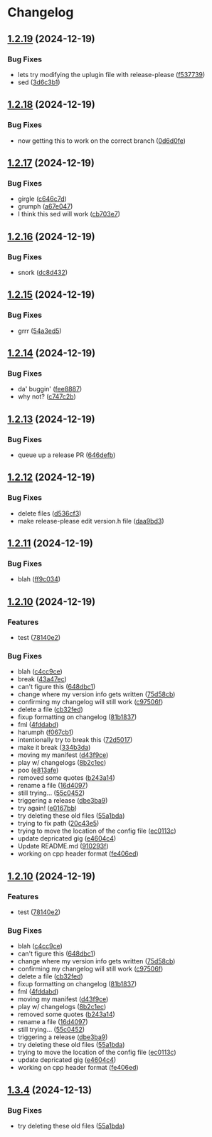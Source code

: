 # Changelog

## [1.2.19](https://github.com/ScottKirvan/ReleasePleaseTest/compare/v1.2.18...v1.2.19) (2024-12-19)


### Bug Fixes

* lets try modifying the uplugin file with release-please ([f537739](https://github.com/ScottKirvan/ReleasePleaseTest/commit/f537739d7e1b1afc16e5b6132310d71054ab7a7c))
* sed ([3d6c3b1](https://github.com/ScottKirvan/ReleasePleaseTest/commit/3d6c3b19c4363a84b6f08606f90d5540c76203cc))

## [1.2.18](https://github.com/ScottKirvan/ReleasePleaseTest/compare/v1.2.17...v1.2.18) (2024-12-19)


### Bug Fixes

* now getting this to work on the correct branch ([0d6d0fe](https://github.com/ScottKirvan/ReleasePleaseTest/commit/0d6d0fec6e38a89f6c2d1b13e018ca699426a786))

## [1.2.17](https://github.com/ScottKirvan/ReleasePleaseTest/compare/v1.2.16...v1.2.17) (2024-12-19)


### Bug Fixes

* girgle ([c646c7d](https://github.com/ScottKirvan/ReleasePleaseTest/commit/c646c7d4f47257df3103b7f7b2ca32858282b6a0))
* grumph ([a67e047](https://github.com/ScottKirvan/ReleasePleaseTest/commit/a67e04718bbc192916565cb3612dc0abadc64862))
* I think this sed will work ([cb703e7](https://github.com/ScottKirvan/ReleasePleaseTest/commit/cb703e70d69f7dda14d4338747e9e9849c50c9e4))

## [1.2.16](https://github.com/ScottKirvan/ReleasePleaseTest/compare/v1.2.15...v1.2.16) (2024-12-19)


### Bug Fixes

* snork ([dc8d432](https://github.com/ScottKirvan/ReleasePleaseTest/commit/dc8d4326478b8067938fea15421d3253f5bfc3e1))

## [1.2.15](https://github.com/ScottKirvan/ReleasePleaseTest/compare/v1.2.14...v1.2.15) (2024-12-19)


### Bug Fixes

* grrr ([54a3ed5](https://github.com/ScottKirvan/ReleasePleaseTest/commit/54a3ed5fb3f90308864dbbcd875c6407ab5a48ef))

## [1.2.14](https://github.com/ScottKirvan/ReleasePleaseTest/compare/v1.2.13...v1.2.14) (2024-12-19)


### Bug Fixes

* da' buggin' ([fee8887](https://github.com/ScottKirvan/ReleasePleaseTest/commit/fee88872aebe0d33908705cd0ba7c747b3e20ef5))
* why not? ([c747c2b](https://github.com/ScottKirvan/ReleasePleaseTest/commit/c747c2be38c2585913c9e671b7c92beb04750a73))

## [1.2.13](https://github.com/ScottKirvan/ReleasePleaseTest/compare/v1.2.12...v1.2.13) (2024-12-19)


### Bug Fixes

* queue up a release PR ([646defb](https://github.com/ScottKirvan/ReleasePleaseTest/commit/646defb52129d108f0beec86c996823ec259455c))

## [1.2.12](https://github.com/ScottKirvan/ReleasePleaseTest/compare/v1.2.11...v1.2.12) (2024-12-19)


### Bug Fixes

* delete files ([d536cf3](https://github.com/ScottKirvan/ReleasePleaseTest/commit/d536cf3b2bf8b6fbea438f2861a2946185c5aea7))
* make release-please edit version.h file ([daa9bd3](https://github.com/ScottKirvan/ReleasePleaseTest/commit/daa9bd317ab9c41ad35c83b6cbde23e4e1a2f913))

## [1.2.11](https://github.com/ScottKirvan/ReleasePleaseTest/compare/v1.2.10...v1.2.11) (2024-12-19)


### Bug Fixes

* blah ([ff9c034](https://github.com/ScottKirvan/ReleasePleaseTest/commit/ff9c034e752e4e1ed19aba2798013bf8b8da14c9))

## [1.2.10](https://github.com/ScottKirvan/ReleasePleaseTest/compare/v1.3.10...v1.2.10) (2024-12-19)


### Features

* test ([78140e2](https://github.com/ScottKirvan/ReleasePleaseTest/commit/78140e2bddf78c1ab3e3275f95dac20bc87936ae))


### Bug Fixes

* blah ([c4cc9ce](https://github.com/ScottKirvan/ReleasePleaseTest/commit/c4cc9ce88ff3ddafc68f67ee93dafdcd9b3b1bd4))
* break ([43a47ec](https://github.com/ScottKirvan/ReleasePleaseTest/commit/43a47ecfa9ca64f9f5328672a18e57d613a66ae0))
* can't figure this ([648dbc1](https://github.com/ScottKirvan/ReleasePleaseTest/commit/648dbc17b3a4cbe67fd88ed3d2dd96cad8db4428))
* change where my version info gets written ([75d58cb](https://github.com/ScottKirvan/ReleasePleaseTest/commit/75d58cb57ec461a179962bd2d29c115675b881a6))
* confirming my changelog will still work ([c97506f](https://github.com/ScottKirvan/ReleasePleaseTest/commit/c97506f1a626713348d85d95688962df81a8e767))
* delete a file ([cb32fed](https://github.com/ScottKirvan/ReleasePleaseTest/commit/cb32fed84a05809cfc58c95f4acf97e6992a8f6e))
* fixup formatting on changelog ([81b1837](https://github.com/ScottKirvan/ReleasePleaseTest/commit/81b1837cb4691d797e2287c8617e9b00e4e2bbf7))
* fml ([4fddabd](https://github.com/ScottKirvan/ReleasePleaseTest/commit/4fddabddac1597ee8195eaf5b05d3f01ced53c7f))
* harumph ([f067cb1](https://github.com/ScottKirvan/ReleasePleaseTest/commit/f067cb1be7c694fc9cc5be6e4a6dbfc7081e8787))
* intentionally try to break this ([72d5017](https://github.com/ScottKirvan/ReleasePleaseTest/commit/72d50171f1cc616a7c4f7596697e7bd564bdac62))
* make it break ([334b3da](https://github.com/ScottKirvan/ReleasePleaseTest/commit/334b3da7789b8215f7ddaf7041aaefca52d945e6))
* moving my manifest ([d43f9ce](https://github.com/ScottKirvan/ReleasePleaseTest/commit/d43f9cec2eb6c9312a997d508ec41c153db57f6f))
* play w/ changelogs ([8b2c1ec](https://github.com/ScottKirvan/ReleasePleaseTest/commit/8b2c1ec2f9b4a309da7d79b03108b138128ad14e))
* poo ([e813afe](https://github.com/ScottKirvan/ReleasePleaseTest/commit/e813afe5e1726746c49b59c69e01fc5f7b220aa5))
* removed some quotes ([b243a14](https://github.com/ScottKirvan/ReleasePleaseTest/commit/b243a14f35ff0b7403b6d438ee21e8f308d9323b))
* rename a file ([16d4097](https://github.com/ScottKirvan/ReleasePleaseTest/commit/16d4097553c3e02b0c1a629889daae399162f609))
* still trying... ([55c0452](https://github.com/ScottKirvan/ReleasePleaseTest/commit/55c0452f8a37d880da903bc471d17ac98d854d5c))
* triggering a release ([dbe3ba9](https://github.com/ScottKirvan/ReleasePleaseTest/commit/dbe3ba949ddcd18d1584099d9f56963b1da10404))
* try again! ([e0167bb](https://github.com/ScottKirvan/ReleasePleaseTest/commit/e0167bb3ad8e96a4cd6a26ea96ff6244b721da46))
* try deleting these old files ([55a1bda](https://github.com/ScottKirvan/ReleasePleaseTest/commit/55a1bda2e8c36d98adce4ca62dc61fcbcf96f94b))
* trying to fix path ([20c43e5](https://github.com/ScottKirvan/ReleasePleaseTest/commit/20c43e57a6f1c25bf48bec0ce4dd9f3faac7e39b))
* trying to move the location of the config file ([ec0113c](https://github.com/ScottKirvan/ReleasePleaseTest/commit/ec0113cf619f266705f9a4a65b948f42281ef107))
* update depricated gig ([e4604c4](https://github.com/ScottKirvan/ReleasePleaseTest/commit/e4604c4670077810bb5c7b798dcff76c4d891668))
* Update README.md ([910293f](https://github.com/ScottKirvan/ReleasePleaseTest/commit/910293fc921118cfc1d11852825b521fe03a962e))
* working on cpp header format ([fe406ed](https://github.com/ScottKirvan/ReleasePleaseTest/commit/fe406edc220a5cc5f2557dc272da6e73d8121002))

## [1.2.10](https://github.com/ScottKirvan/ReleasePleaseTest/compare/v1.2.3...v1.2.10) (2024-12-19)


### Features

* test ([78140e2](https://github.com/ScottKirvan/ReleasePleaseTest/commit/78140e2bddf78c1ab3e3275f95dac20bc87936ae))


### Bug Fixes

* blah ([c4cc9ce](https://github.com/ScottKirvan/ReleasePleaseTest/commit/c4cc9ce88ff3ddafc68f67ee93dafdcd9b3b1bd4))
* can't figure this ([648dbc1](https://github.com/ScottKirvan/ReleasePleaseTest/commit/648dbc17b3a4cbe67fd88ed3d2dd96cad8db4428))
* change where my version info gets written ([75d58cb](https://github.com/ScottKirvan/ReleasePleaseTest/commit/75d58cb57ec461a179962bd2d29c115675b881a6))
* confirming my changelog will still work ([c97506f](https://github.com/ScottKirvan/ReleasePleaseTest/commit/c97506f1a626713348d85d95688962df81a8e767))
* delete a file ([cb32fed](https://github.com/ScottKirvan/ReleasePleaseTest/commit/cb32fed84a05809cfc58c95f4acf97e6992a8f6e))
* fixup formatting on changelog ([81b1837](https://github.com/ScottKirvan/ReleasePleaseTest/commit/81b1837cb4691d797e2287c8617e9b00e4e2bbf7))
* fml ([4fddabd](https://github.com/ScottKirvan/ReleasePleaseTest/commit/4fddabddac1597ee8195eaf5b05d3f01ced53c7f))
* moving my manifest ([d43f9ce](https://github.com/ScottKirvan/ReleasePleaseTest/commit/d43f9cec2eb6c9312a997d508ec41c153db57f6f))
* play w/ changelogs ([8b2c1ec](https://github.com/ScottKirvan/ReleasePleaseTest/commit/8b2c1ec2f9b4a309da7d79b03108b138128ad14e))
* removed some quotes ([b243a14](https://github.com/ScottKirvan/ReleasePleaseTest/commit/b243a14f35ff0b7403b6d438ee21e8f308d9323b))
* rename a file ([16d4097](https://github.com/ScottKirvan/ReleasePleaseTest/commit/16d4097553c3e02b0c1a629889daae399162f609))
* still trying... ([55c0452](https://github.com/ScottKirvan/ReleasePleaseTest/commit/55c0452f8a37d880da903bc471d17ac98d854d5c))
* triggering a release ([dbe3ba9](https://github.com/ScottKirvan/ReleasePleaseTest/commit/dbe3ba949ddcd18d1584099d9f56963b1da10404))
* try deleting these old files ([55a1bda](https://github.com/ScottKirvan/ReleasePleaseTest/commit/55a1bda2e8c36d98adce4ca62dc61fcbcf96f94b))
* trying to move the location of the config file ([ec0113c](https://github.com/ScottKirvan/ReleasePleaseTest/commit/ec0113cf619f266705f9a4a65b948f42281ef107))
* update depricated gig ([e4604c4](https://github.com/ScottKirvan/ReleasePleaseTest/commit/e4604c4670077810bb5c7b798dcff76c4d891668))
* working on cpp header format ([fe406ed](https://github.com/ScottKirvan/ReleasePleaseTest/commit/fe406edc220a5cc5f2557dc272da6e73d8121002))

## [1.3.4](https://github.com/ScottKirvan/ReleasePleaseTest/compare/v1.3.3...v1.3.4) (2024-12-13)


### Bug Fixes

* try deleting these old files ([55a1bda](https://github.com/ScottKirvan/ReleasePleaseTest/commit/55a1bda2e8c36d98adce4ca62dc61fcbcf96f94b))
